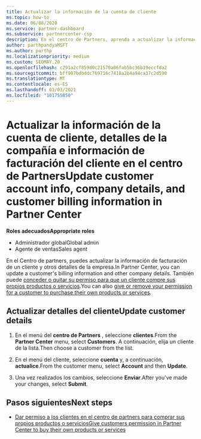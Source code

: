 ```yaml
---
title: Actualizar la información de la cuenta de cliente
ms.topic: how-to
ms.date: 06/08/2020
ms.service: partner-dashboard
ms.subservice: partnercenter-csp
description: En el centro de Partners, aprenda a actualizar la información de facturación de un cliente o cómo actualizar los detalles de la empresa.
author: parthpandyaMSFT
ms.author: parthp
ms.localizationpriority: medium
ms.custom: SEOMAY.20
ms.openlocfilehash: c291a2cf859d0c21570a06fab5bc36b19eccfda2
ms.sourcegitcommit: bff907bdbddc769716c7418a2b4a94ca37c2d590
ms.translationtype: MT
ms.contentlocale: es-ES
ms.lasthandoff: 03/03/2021
ms.locfileid: "101755850"
---
```

# <a name="update-customer-account-info-company-details-and-customer-billing-information-in-partner-center"></a><span data-ttu-id="d7ed7-103">Actualizar la información de la cuenta de cliente, detalles de la compañía e información de facturación del cliente en el centro de Partners</span><span class="sxs-lookup"><span data-stu-id="d7ed7-103">Update customer account info, company details, and customer billing information in Partner Center</span></span>

<span data-ttu-id="d7ed7-104">**Roles adecuados**</span><span class="sxs-lookup"><span data-stu-id="d7ed7-104">**Appropriate roles**</span></span>

- <span data-ttu-id="d7ed7-105">Administrador global</span><span class="sxs-lookup"><span data-stu-id="d7ed7-105">Global admin</span></span>
- <span data-ttu-id="d7ed7-106">Agente de ventas</span><span class="sxs-lookup"><span data-stu-id="d7ed7-106">Sales agent</span></span>

<span data-ttu-id="d7ed7-107">En el Centro de partners, puedes actualizar la información de facturación de un cliente y otros detalles de la empresa.</span><span class="sxs-lookup"><span data-stu-id="d7ed7-107">In Partner Center, you can update a customer's billing information and other company details.</span></span> <span data-ttu-id="d7ed7-108">También puede [conceder o quitar su permiso para que un cliente compre sus propios productos o servicios](give-customers-permission.md).</span><span class="sxs-lookup"><span data-stu-id="d7ed7-108">You can also [give or remove your permission for a customer to purchase their own products or services](give-customers-permission.md).</span></span>

## <a name="update-customer-details"></a><span data-ttu-id="d7ed7-109">Actualizar detalles del cliente</span><span class="sxs-lookup"><span data-stu-id="d7ed7-109">Update customer details</span></span>

1. <span data-ttu-id="d7ed7-110">En el menú del **centro de Partners** , seleccione **clientes**.</span><span class="sxs-lookup"><span data-stu-id="d7ed7-110">From the **Partner Center** menu, select **Customers**.</span></span> <span data-ttu-id="d7ed7-111">A continuación, elija un cliente de la lista.</span><span class="sxs-lookup"><span data-stu-id="d7ed7-111">Then choose a customer from the list.</span></span>

2. <span data-ttu-id="d7ed7-112">En el menú del cliente, seleccione **cuenta** y, a continuación, **actualice**.</span><span class="sxs-lookup"><span data-stu-id="d7ed7-112">From the customer menu, select **Account** and then **Update**.</span></span>

3. <span data-ttu-id="d7ed7-113">Una vez realizados los cambios, seleccione **Enviar**.</span><span class="sxs-lookup"><span data-stu-id="d7ed7-113">After you've made your changes, select **Submit**.</span></span>

## <a name="next-steps"></a><span data-ttu-id="d7ed7-114">Pasos siguientes</span><span class="sxs-lookup"><span data-stu-id="d7ed7-114">Next steps</span></span>

- [<span data-ttu-id="d7ed7-115">Dar permiso a los clientes en el centro de partners para comprar sus propios productos o servicios</span><span class="sxs-lookup"><span data-stu-id="d7ed7-115">Give customers permission in Partner Center to buy their own products or services</span></span>](give-customers-permission.md)